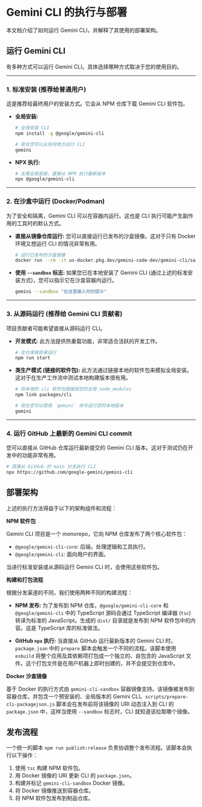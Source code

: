 # Gemini CLI 的执行与部署

本文档介绍了如何运行 Gemini CLI，并解释了其使用的部署架构。

## 运行 Gemini CLI

有多种方式可以运行 Gemini CLI。具体选择哪种方式取决于您的使用目的。

---

### 1. 标准安装 (推荐给普通用户)

这是推荐给最终用户的安装方式。它会从 NPM 仓库下载 Gemini CLI 软件包。

- **全局安装:**

  ```bash
  # 全局安装 CLI
  npm install -g @google/gemini-cli

  # 现在您可以从任何地方运行 CLI
  gemini
  ```

- **NPX 执行:**
  ```bash
  # 无需全局安装，直接从 NPM 执行最新版本
  npx @google/gemini-cli
  ```

---

### 2. 在沙盒中运行 (Docker/Podman)

为了安全和隔离，Gemini CLI 可以在容器内运行。这也是 CLI 执行可能产生副作用的工具时的默认方式。

- **直接从镜像仓库运行:**
  您可以直接运行已发布的沙盒镜像。这对于只有 Docker 环境又想运行 CLI 的情况非常有用。
  ```bash
  # 运行已发布的沙盒镜像
  docker run --rm -it us-docker.pkg.dev/gemini-code-dev/gemini-cli/sandbox:0.1.1
  ```
- **使用 `--sandbox` 标志:**
  如果您已在本地安装了 Gemini CLI (通过上述的标准安装方式)，您可以指示它在沙盒容器内运行。
  ```bash
  gemini --sandbox "在这里输入你的提示"
  ```

---

### 3. 从源码运行 (推荐给 Gemini CLI 贡献者)

项目贡献者可能希望直接从源码运行 CLI。

- **开发模式:**
  此方法提供热重载功能，非常适合活跃的开发工作。
  ```bash
  # 在仓库根目录运行
  npm run start
  ```
- **类生产模式 (链接的软件包):**
  此方法通过链接本地的软件包来模拟全局安装。这对于在生产工作流中测试本地构建版本很有用。

  ```bash
  # 将本地的 cli 软件包链接到您的全局 node_modules
  npm link packages/cli

  # 现在您可以使用 `gemini` 命令运行您的本地版本
  gemini
  ```

---

### 4. 运行 GitHub 上最新的 Gemini CLI commit

您可以直接从 GitHub 仓库运行最新提交的 Gemini CLI 版本。这对于测试仍在开发中的功能非常有用。

```bash
# 直接从 GitHub 的 main 分支执行 CLI
npx https://github.com/google-gemini/gemini-cli
```

## 部署架构

上述的执行方法得益于以下的架构组件和流程：

**NPM 软件包**

Gemini CLI 项目是一个 monorepo，它向 NPM 仓库发布了两个核心软件包：

- `@google/gemini-cli-core`: 后端，处理逻辑和工具执行。
- `@google/gemini-cli`: 面向用户的界面。

当进行标准安装或从源码运行 Gemini CLI 时，会使用这些软件包。

**构建和打包流程**

根据分发渠道的不同，我们使用两种不同的构建流程：

- **NPM 发布:** 为了发布到 NPM 仓库，`@google/gemini-cli-core` 和 `@google/gemini-cli` 中的 TypeScript 源码会通过 TypeScript 编译器 (`tsc`) 转译为标准的 JavaScript。生成的 `dist/` 目录就是发布到 NPM 软件包中的内容。这是 TypeScript 库的标准做法。

- **GitHub `npx` 执行:** 当直接从 GitHub 运行最新版本的 Gemini CLI 时，`package.json` 中的 `prepare` 脚本会触发一个不同的流程。该脚本使用 `esbuild` 将整个应用及其依赖项打包成一个独立的、自包含的 JavaScript 文件。这个打包文件是在用户机器上即时创建的，并不会提交到仓库中。

**Docker 沙盒镜像**

基于 Docker 的执行方式由 `gemini-cli-sandbox` 容器镜像支持。该镜像被发布到容器仓库，并包含一个预安装的、全局版本的 Gemini CLI。`scripts/prepare-cli-packagejson.js` 脚本会在发布前将该镜像的 URI 动态注入到 CLI 的 `package.json` 中，这样当使用 `--sandbox` 标志时，CLI 就知道该拉取哪个镜像。

## 发布流程

一个统一的脚本 `npm run publish:release` 负责协调整个发布流程。该脚本会执行以下操作：

1.  使用 `tsc` 构建 NPM 软件包。
2.  用 Docker 镜像的 URI 更新 CLI 的 `package.json`。
3.  构建并标记 `gemini-cli-sandbox` Docker 镜像。
4.  将 Docker 镜像推送到容器仓库。
5.  将 NPM 软件包发布到制品仓库。 